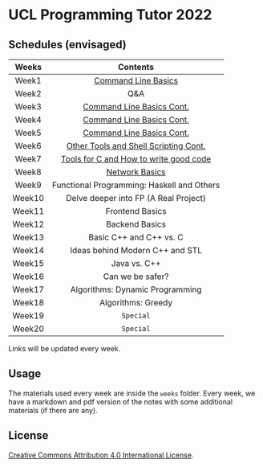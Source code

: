 # UCL Programming Tutor 2022

## Schedules (envisaged)

| Weeks | Contents |
| :---: | :------: |
| Week1 | [Command Line Basics](./weeks/week1/note.md) |
| Week2 | Q&A |
| Week3 | [Command Line Basics Cont.](./weeks/week3-5/note.md) |
| Week4 | [Command Line Basics Cont.](./weeks/week3-5/note.md) |
| Week5 | [Command Line Basics Cont.](./weeks/week3-5/note.md) |
| Week6 | [Other Tools and Shell Scripting Cont.](./weeks/week6/note.md) |
| Week7 | [Tools for C and How to write good code](./weeks/week7/note.md) |
| Week8 | [Network Basics](./weeks/week8/note.md) |
| Week9 | Functional Programming: Haskell and Others |
| Week10 | Delve deeper into FP (A Real Project) |
| Week11 | Frontend Basics |
| Week12 | Backend Basics |
| Week13 | Basic C++ and C++ vs. C |
| Week14 | Ideas behind Modern C++ and STL |
| Week15 | Java vs. C++ |
| Week16 | Can we be safer? |
| Week17 | Algorithms: Dynamic Programming |
| Week18 | Algorithms: Greedy |
| Week19 | `Special` |
| Week20 | `Special` |

Links will be updated every week.

## Usage

The materials used every week are inside the `weeks` folder. Every week, we have a markdown and pdf version of the notes with some additional materials (if there are any).

## License

[Creative Commons Attribution 4.0 International License](http://creativecommons.org/licenses/by/4.0/).